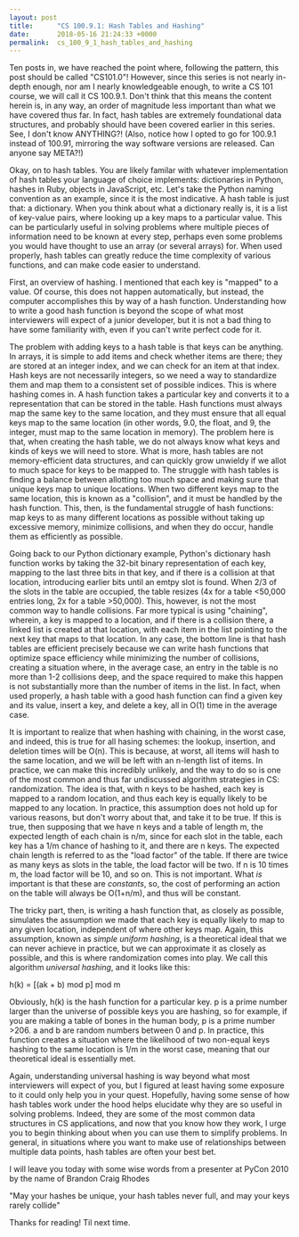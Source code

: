 ```yaml
---
layout: post
title:      "CS 100.9.1: Hash Tables and Hashing"
date:       2018-05-16 21:24:33 +0000
permalink:  cs_100_9_1_hash_tables_and_hashing
---
```



Ten posts in, we have reached the point where, following the pattern, this post should be called "CS101.0"! However, since this series is not nearly in-depth enough, nor am I nearly knowledgeable enough, to write a CS 101 course, we will call it CS 100.9.1. Don't think that this means the content herein is, in any way, an order of magnitude less important than what we have covered thus far. In fact, hash tables are extremely foundational data structures, and probably should have been covered earlier in this series. See, I don't know ANYTHING?! (Also, notice how I opted to go for 100.9.1 instead of 100.91, mirroring the way software versions are released. Can anyone say META?!) 

Okay, on to hash tables. You are likely familar with whatever implementation of hash tables your language of choice implements: dictionaries in Python, hashes in Ruby, objects in JavaScript, etc. Let's take the Python naming convention as an example, since it is the most indicative. A hash table is just that: a dictionary. When you think about what a dictionary really is, it is a list of key-value pairs, where looking up a key maps to a particular value. This can be particularly useful in solving problems where multiple pieces of information need to be known at every step, perhaps even some problems you would have thought to use an array (or several arrays) for. When used properly, hash tables can greatly reduce the time complexity of various functions, and can make code easier to understand. 

First, an overview of hashing. I mentioned that each key is "mapped" to a value. Of course, this does not happen automatically, but instead, the computer accomplishes this by way of a hash function. Understanding how to write a good hash function is beyond the scope of what most interviewers will expect of a junior developer, but it is not a bad thing to have some familiarity with, even if you can't write perfect code for it. 

The problem with adding keys to a hash table is that keys can be anything. In arrays, it is simple to add items and check whether items are there; they are stored at an integer index, and we can check for an item at that index. Hash keys are not necessarily integers, so we need a way to standardize them and map them to a consistent set of possible indices. This is where hashing comes in. A hash function takes a particular key and converts it to a representation that can be stored in the table. Hash functions must always map the same key to the same location, and they must ensure that all equal keys map to the same location (in other words, 9.0, the float, and 9, the integer, must map to the same location in memory). The problem here is that, when creating the hash table, we do not always know what keys and kinds of keys we will need to store. What is more, hash tables are not memory-efficient data structures, and can quickly grow unwieldy if we allot to much space for keys to be mapped to. The struggle with hash tables is finding a balance between allotting too much space and making sure that unique keys map to unique locations. When two different keys map to the same location, this is known as a "collision", and it must be handled by the hash function. This, then, is the fundamental struggle of hash functions: map keys to as many different locations as possible without taking up excessive memory, minimize collisions, and when they do occur, handle them as efficiently as possible. 

Going back to our Python dictionary example, Python's dictionary hash function works by taking the 32-bit binary representation of each key, mapping to the last three bits in that key, and if there is a collision at that location, introducing earlier bits until an emtpy slot is found. When 2/3 of the slots in the table are occupied, the table resizes (4x for a table <50,000 entries long, 2x for a table >50,000). This, however, is not the most common way to handle collisions. Far more typical is using "chaining", wherein, a key is mapped to a location, and if there is a collision there, a linked list is created at that location, with each item in the list pointing to the next key that maps to that location. In any case, the bottom line is that hash tables are efficient precisely because we can write hash functions that optimize space efficiency while minimizing the number of collisions, creating a situation where, in the average case, an entry in the table is no more than 1-2 collisions deep, and the space required to make this happen is not substantially more than the number of items in the list. In fact, when used properly, a hash table with a good hash function can find a given key and its value, insert a key, and delete a key, all in O(1) time in the average case.  

It is important to realize that when hashing with chaining, in the worst case, and indeed, this is true for all hasing schemes: the lookup, insertion, and deletion times will be O(n). This is because, at worst, all items will hash to the same location, and we will be left with an n-length list of items. In practice, we can make this incredibly unlikely, and the way to do so is one of the most common and thus far undiscussed algorithm strategies in CS: randomization. The idea is that, with n keys to be hashed, each key is mapped to a random location, and thus each key is equally likely to be mapped to any location. In practice, this assumption does not hold up for various reasons, but don't worry about that, and take it to be true. If this is true, then supposing that we have n keys and a table of length m, the expected length of each chain is n/m, since for each slot in the table, each key has a 1/m chance of hashing to it, and there are n keys. The expected chain length is referred to as the "load factor" of the table. If there are twice as many keys as slots in the table, the load factor will be two. If n is 10 times m, the load factor will be 10, and so on. This is not important. What *is* important is that these are *constants*, so, the cost of performing an action on the table will always be O(1+n/m), and thus will be constant. 

The tricky part, then, is writing a hash function that, as closely as possible, simulates the assumption we made that each key is equally likely to map to any given location, independent of where other keys map. Again, this assumption, known as *simple uniform hashing*, is a theoretical ideal that we can never achieve in practice, but we can approximate it as closely as possible, and this is where randomization comes into play. We call this algorithm *universal hashing*, and it looks like this: 

h(k) = [(ak + b) mod p] mod m 

Obviously, h(k) is the hash function for a particular key. p is a prime number larger than the universe of possible keys you are hashing, so for example, if you are making a table of bones in the human body, p is a prime number >206. a and b are random numbers between 0 and p. In practice, this function creates a situation where the likelihood of two non-equal keys hashing to the same location is 1/m in the worst case, meaning that our theoretical ideal is essentially met. 

Again, understanding universal hashing is way beyond what most interviewers will expect of you, but I figured at least having some exposure to it could only help you in your quest. Hopefully, having some sense of how hash tables work under the hood helps elucidate why they are so useful in solving problems. Indeed, they are some of the most common data structures in CS applications, and now that you know how they work, I urge you to begin thinking about when you can use them to simplify problems. In general, in situations where you want to make use of relationships between multiple data points, hash tables are often your best bet. 

I will leave you today with some wise words from a presenter at PyCon 2010 by the name of Brandon Craig Rhodes 

"May your hashes be unique, your hash tables never full, and may your keys rarely collide" 

Thanks for reading! Til next time.




